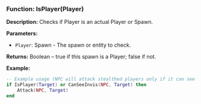 ### Function: IsPlayer(Player)

**Description:**
Checks if Player is an actual Player or Spawn.

**Parameters:**
- `Player`: Spawn - The spawn or entity to check.

**Returns:** Boolean – true if this spawn is a Player; false if not.

**Example:**

```lua
-- Example usage (NPC will attack stealthed players only if it can see invis)
if IsPlayer(Target) or CanSeeInvis(NPC, Target) then
    Attack(NPC, Target)
end
```